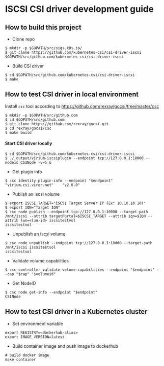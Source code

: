 # ISCSI CSI driver development guide

## How to build this project

- Clone repo

```console
$ mkdir -p $GOPATH/src/sigs.k8s.io/
$ git clone https://github.com/kubernetes-csi/csi-driver-iscsi $GOPATH/src/github.com/kubernetes-csi/csi-driver-iscsi
```

- Build CSI driver

```console
$ cd $GOPATH/src/github.com/kubernetes-csi/csi-driver-iscsi
$ make
```

## How to test CSI driver in local environment

Install `csc` tool according to https://github.com/rexray/gocsi/tree/master/csc

```console
$ mkdir -p $GOPATH/src/github.com
$ cd $GOPATH/src/github.com
$ git clone https://github.com/rexray/gocsi.git
$ cd rexray/gocsi/csc
$ make build
```

#### Start CSI driver locally

```console
$ cd $GOPATH/src/github.com/kubernetes-csi/csi-driver-iscsi
$ ./_output/virium-iscsiplugin --endpoint tcp://127.0.0.1:10000 --nodeid CSINode -v=5 &
```

- Get plugin info

```console
$ csc identity plugin-info --endpoint "$endpoint"
"virium.csi.virer.net"    "v2.0.0"
```

- Publish an iscsi volume

```console
$ export ISCSI_TARGET="iSCSI Target Server IP (Ex: 10.10.10.10)"
$ export IQN="Target IQN"
$ csc node publish --endpoint tcp://127.0.0.1:10000 --target-path /mnt/iscsi --attrib targetPortal=$ISCSI_TARGET --attrib iqn=$IQN --attrib lun=<lun-id> iscsitestvol
iscsitestvol
```

- Unpublish an iscsi volume

```console
$ csc node unpublish --endpoint tcp://127.0.0.1:10000 --target-path /mnt/iscsi iscsitestvol
iscsitestvol
```

- Validate volume capabilities

```console
$ csc controller validate-volume-capabilities --endpoint "$endpoint" --cap "$cap" "$volumeid"
```

- Get NodeID

```console
$ csc node get-info --endpoint "$endpoint"
CSINode
```

## How to test CSI driver in a Kubernetes cluster

- Set environment variable

```console
export REGISTRY=<dockerhub-alias>
export IMAGE_VERSION=latest
```

- Build container image and push image to dockerhub

```console
# build docker image
make container
```
